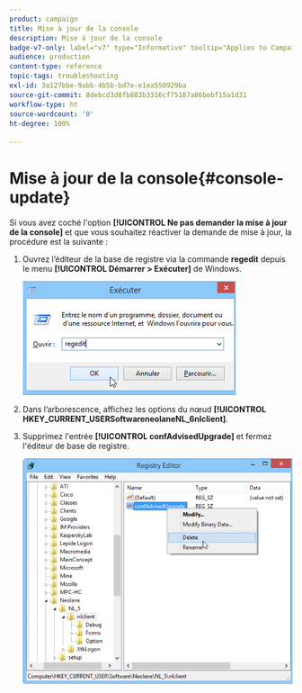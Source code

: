 ```yaml
---
product: campaign
title: Mise à jour de la console
description: Mise à jour de la console
badge-v7-only: label="v7" type="Informative" tooltip="Applies to Campaign Classic v7 only"
audience: production
content-type: reference
topic-tags: troubleshooting
exl-id: 3a127bbe-9abb-4b5b-bd7e-e1ea550929ba
source-git-commit: 8debcd3d8fb883b3316cf75187a86bebf15a1d31
workflow-type: ht
source-wordcount: '0'
ht-degree: 100%

---
```


# Mise à jour de la console{#console-update}



Si vous avez coché l&#39;option **[!UICONTROL Ne pas demander la mise à jour de la console]** et que vous souhaitez réactiver la demande de mise à jour, la procédure est la suivante :

1. Ouvrez l’éditeur de la base de registre via la commande **regedit** depuis le menu **[!UICONTROL Démarrer > Exécuter]** de Windows.

   ![](assets/ncs_console_update_1.png)

1. Dans l’arborescence, affichez les options du nœud **[!UICONTROL HKEY_CURRENT_USERSoftwareneolaneNL_6nlclient]**.
1. Supprimez l&#39;entrée **[!UICONTROL confAdvisedUpgrade]** et fermez l&#39;éditeur de base de registre.

   ![](assets/ncs_console_update_2.png)
